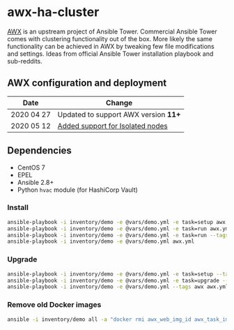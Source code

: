 # awx-ha-cluster

[AWX](https://github.com/ansible/awx) is an upstream project of Ansible Tower. Commercial Ansible Tower comes with clustering functionality out of the box. More likely the same functionality can be achieved in AWX by tweaking few file modifications and settings. Ideas from  official Ansible Tower installation playbook and sub-reddits.

## AWX configuration and deployment

|Date|Change|
|---|---|
|2020 04 27|Updated to support AWX version __11+__|
|2020 05 12|[Added support for Isolated nodes](../blob/master/ISOLATED.md)|

## Dependencies

- CentOS 7
- EPEL
- Ansible 2.8+
- Python `hvac` module (for HashiCorp Vault)

### Install

```bash
ansible-playbook -i inventory/demo -e @vars/demo.yml -e task=setup awx.yml
ansible-playbook -i inventory/demo -e @vars/demo.yml -e task=run awx.yml --skip-tags awx
ansible-playbook -i inventory/demo -e @vars/demo.yml -e task=run --tags awx --limit primary_awx_node awx.yml
ansible-playbook -i inventory/demo -e @vars/demo.yml awx.yml
```

### Upgrade

```bash
ansible-playbook -i inventory/demo -e @vars/demo.yml -e task=setup --tags awx awx.yml
ansible-playbook -i inventory/demo -e @vars/demo.yml -e task=upgrade --tags awx awx.yml
ansible-playbook -i inventory/demo -e @vars/demo.yml --tags awx awx.yml
```

### Remove old Docker images

```bash
ansible -i inventory/demo all -a "docker rmi awx_web_img_id awx_task_img_id"
```
